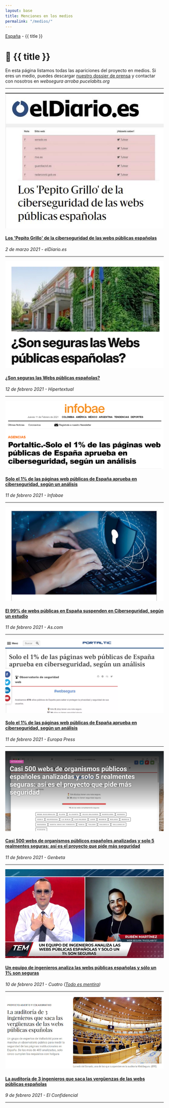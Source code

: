 ```yaml
---
layout: base
title: Menciones en los medios
permalink: "/medios/"
---
```


[España](/) - {{ title }}

# 📰 {{ title }}

En esta página listamos todas las apariciones del proyecto en medios. Si eres un medio, puedes descargar [nuestro dossier de prensa](/assets/docs/dossier-prensa.pdf) y contactar con nosotros en _websegura arroba pucelabits.org_

---

![eldiario](/images/medios/eldiario.jpg#thumbnail "eldiario")

#### [Los 'Pepito Grillo' de la ciberseguridad de las webs públicas españolas](https://www.eldiario.es/tecnologia/tres-ingenieros-pepito-grillo-ciberseguridad-webs-publicas-espanolas_1_7252835.html)

_2 de marzo 2021 - elDiario.es_

---

![hipertextual](/images/medios/hipertextual.jpg#thumbnail "hipertextual")

#### [¿Son seguras las Webs públicas españolas?](https://hipertextual.com/2021/02/seguridad-webs-publicas-espanolas)

_12 de febrero 2021 - Hipertextual_

---

![Infobae](/images/medios/infobae.jpg#thumbnail "infobae")

#### [Solo el 1% de las páginas web públicas de España aprueba en ciberseguridad, según un análisis](https://www.infobae.com/america/agencias/2021/02/11/portaltic-solo-el-1-de-las-paginas-web-publicas-de-espana-aprueba-en-ciberseguridad-segun-un-analisis/)

_11 de febrero 2021 - Infobae_

---

![As](/images/medios/as.jpg#thumbnail "As")

#### [El 99% de webs públicas en España suspenden en Ciberseguridad, según un estudio](https://as.com/meristation/2021/02/11/betech/1613068300_186712.html)

_11 de febrero 2021 - As.com_

---

![Europa press](/images/medios/europapress.jpg#thumbnail "Europa Press")

#### [Solo el 1% de las páginas web públicas de España aprueba en ciberseguridad, según un análisis](https://www.europapress.es/portaltic/ciberseguridad/noticia-solo-paginas-web-publicas-espana-aprueba-ciberseguridad-analisis-20210211151254.html)

_11 de febrero 2021 - Europa Press_

---

![Genbeta](/images/medios/genbeta.jpg#thumbnail "Genbeta")

#### [Casi 500 webs de organismos públicos españoles analizadas y solo 5 realmentes seguras: así es el proyecto que pide más seguridad](https://www.genbeta.com/actualidad/casi-500-webs-organismos-publicos-espanoles-analizadas-solo-5-realmentes-seguras-asi-proyecto-que-pide-seguridad)

_11 de febrero 2021 - Genbeta_

---

![Cuatro](/images/medios/cuatro.jpg#thumbnail "Cuatro")

#### [Un equipo de ingenieros analiza las webs públicas españolas y sólo un 1% son seguras](https://twitter.com/PucelaBits/status/1359577471016910855)

_10 de febrero 2021 - Cuatro ([Todo es mentira](https://www.cuatro.com/todoesmentira/alacarta/programa-completo-risto-mejide-hd_18_3089370326.html))_

---

![El Confidencial](/images/medios/el-confidencial.jpg#thumbnail "El Confidencial")

#### [La auditoría de 3 ingenieros que saca las vergüenzas de las webs públicas españolas](https://www.elconfidencial.com/tecnologia/2021-02-09/auditoria-webs-espanolas-problemas-seguridad_2940804/)

_9 de febrero 2021 - El Confidencial_

---
